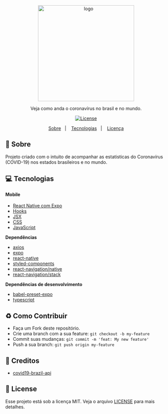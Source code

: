 <div align="center">
  <img src="https://cdn.discordapp.com/attachments/720040111798091840/722816206733705295/Logo.png" width="300px" alt="logo">
  <p>Veja como anda o coronavírus no brasil e no mundo.</p>
  <a href="https://github.com/zevdvlpr/coronApp/tree/master/LICENSE">
    <img src="https://img.shields.io/github/license/zevdvlpr/coronApp?color=red&style=for-the-badge" alt="License">
  </a>
</div>

<p align="center">
  <a href="#-page-with-curl-sobre">Sobre</a>&nbsp;&nbsp;&nbsp;|&nbsp;&nbsp;&nbsp;
  <a href="#-computer-tecnologias">Tecnologias</a>&nbsp;&nbsp;&nbsp;|&nbsp;&nbsp;&nbsp;
  <a href="#memo-licença">Licença</a>
</p>

## :page_with_curl: Sobre

Projeto criado com o intuito de acompanhar as estatisticas do Coronavírus (COVID-19) nos estados brasileiros e no mundo.

## :computer: Tecnologias

#### Mobile

- [React Native com Expo](https://expo.io)
- [Hooks](https://pt-br.reactjs.org/docs/hooks-intro.html)
- [JSX](https://pt-br.reactjs.org/docs/introducing-jsx.html)
- [CSS](https://developer.mozilla.org/pt-BR/docs/Web/CSS)
- [JavaScript](https://developer.mozilla.org/pt-BR/docs/Web/JavaScript)

**Dependências**

- [axios](https://github.com/axios/axios)
- [expo](https://github.com/expo/expo)
- [react-native](https://github.com/expo/react-native)
- [styled-components](https://github.com/styled-components/styled-components)
- [react-navigation/native](https://github.com/react-navigation/native)
- [react-navigation/stack](https://github.com/react-navigation/stack)

**Dependências de desenvolvimento**

- [babel-preset-expo](https://github.com/expo/babel-preset-expo)
- [typescript](https://github.com/microsoft/typescript)

## :recycle: Como Contribuir

- Faça um Fork deste repositório.
- Crie uma branch com a sua feature: `git checkout -b my-feature`
- Commit suas mudanças: `git commit -m 'feat: My new feature'`
- Push a sua branch: `git push origin my-feature`

## :wrench: Creditos
- [covid19-brazil-api](https://github.com/devarthurribeiro/covid19-brazil-api)

## :customs: License

Esse projeto está sob a licença MIT. Veja o arquivo [LICENSE](https://github.com/zevdvlpr/coronApp/tree/master/LICENSE) para mais detalhes.
